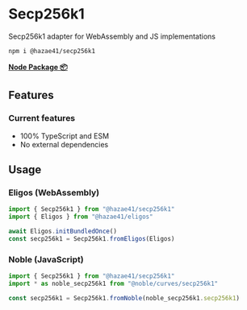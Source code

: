 # Secp256k1

Secp256k1 adapter for WebAssembly and JS implementations

```bash
npm i @hazae41/secp256k1
```

[**Node Package 📦**](https://www.npmjs.com/package/@hazae41/secp256k1)

## Features

### Current features
- 100% TypeScript and ESM
- No external dependencies

## Usage

### Eligos (WebAssembly)

```typescript
import { Secp256k1 } from "@hazae41/secp256k1"
import { Eligos } from "@hazae41/eligos"

await Eligos.initBundledOnce()
const secp256k1 = Secp256k1.fromEligos(Eligos)
```

### Noble (JavaScript)

```typescript
import { Secp256k1 } from "@hazae41/secp256k1"
import * as noble_secp256k1 from "@noble/curves/secp256k1"

const secp256k1 = Secp256k1.fromNoble(noble_secp256k1.secp256k1)
```
